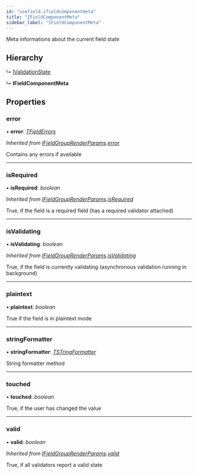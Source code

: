 ```yaml
---
id: "usefield.ifieldcomponentmeta"
title: "IFieldComponentMeta"
sidebar_label: "IFieldComponentMeta"
---
```


Meta informations about the current field state

## Hierarchy

  ↳ [IValidationState](usevalidation.ivalidationstate.md)

  ↳ **IFieldComponentMeta**

## Properties

###  error

• **error**: *[TFieldErrors](../modules/validators.md#tfielderrors)*

*Inherited from [IFieldGroupRenderParams](fieldgroup.ifieldgrouprenderparams.md).[error](fieldgroup.ifieldgrouprenderparams.md#error)*

Contains any errors if available

___

###  isRequired

• **isRequired**: *boolean*

*Inherited from [IFieldGroupRenderParams](fieldgroup.ifieldgrouprenderparams.md).[isRequired](fieldgroup.ifieldgrouprenderparams.md#isrequired)*

True, if the field is a required field
(has a required validator attached)

___

###  isValidating

• **isValidating**: *boolean*

*Inherited from [IFieldGroupRenderParams](fieldgroup.ifieldgrouprenderparams.md).[isValidating](fieldgroup.ifieldgrouprenderparams.md#isvalidating)*

True, if the field is currently validating
(asynchronous validation running in background)

___

###  plaintext

• **plaintext**: *boolean*

True if the field is in plaintext mode

___

###  stringFormatter

• **stringFormatter**: *[TSTringFormatter](../modules/stringformatter.md#tstringformatter)*

String formatter method

___

###  touched

• **touched**: *boolean*

True, if the user has changed the value

___

###  valid

• **valid**: *boolean*

*Inherited from [IFieldGroupRenderParams](fieldgroup.ifieldgrouprenderparams.md).[valid](fieldgroup.ifieldgrouprenderparams.md#valid)*

True, if all validators report a valid state

